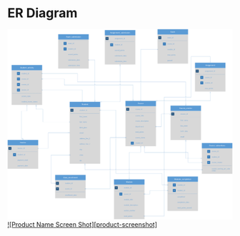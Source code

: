 # ER Diagram
![Online Course ER Diagram](https://github.com/sharonv153/Online-Course-Management-System/blob/main/ER_Diagram.png)
[![Product Name Screen Shot][product-screenshot]](https://example.com)
